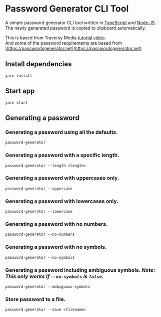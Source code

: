 # Password Generator CLI Tool

A simple password generator CLI tool written in [TypeScript](https://www.typescriptlang.org/) and [Node.JS](https://nodejs.org/).
The newly generated password is copied to clipboard automatically.

This is based from Traversy Media [tutorial video](https://www.youtube.com/watch?v=3Xx83JAktXk).  
And some of the password requirements are based from [https://passwordsgenerator.net](https://passwordsgenerator.net)

## Install dependencies
```yarn install```

## Start app
```yarn start```

## Generating a password

### Generating a password using all the defaults.
```password-generator```

### Generating a password with a specific length.
```password-generator --length <length>```

### Generating a password with uppercases only.
```password-generator --uppercase```

### Generating a password with lowercases only.
```password-generator --lowercase```

### Generating a password with no numbers.
```password-generator --no-numbers```

### Generating a password with no symbols.
```password-generator --no-symbols```

### Generating a password including ambiguous symbols. *Note: This only works if `--no-symbols` is `false`*.
```password-generator --ambiguous-symbols```

### Store password to a file.
```password-generator --save <filename>```
